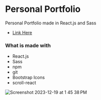 # Personal Portfolio

Personal Portfolio made in React.js and Sass

- [Link Here](https://notjameshan.github.io)

### What is made with
- React.js
- Sass
- npm
- git
- Bootstrap Icons
- scroll-react

![Screenshot 2023-12-19 at 1 45 38 PM](https://github.com/notJamesHan/notjameshan.github.io/assets/77949696/0fd2ccb1-7e99-4a6f-9384-6e37aad3d838)

